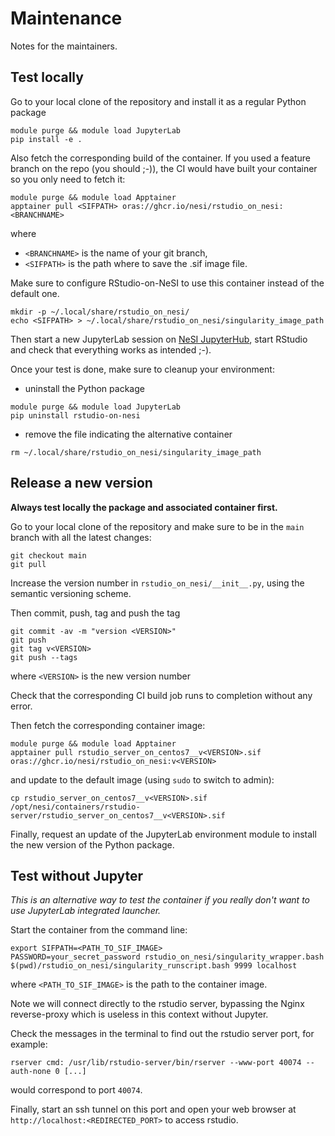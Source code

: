 # Maintenance

Notes for the maintainers.


## Test locally

Go to your local clone of the repository and install it as a regular Python package

```
module purge && module load JupyterLab
pip install -e .
```

Also fetch the corresponding build of the container.
If you used a feature branch on the repo (you should ;-)), the CI would have built your container so you only need to fetch it:

```
module purge && module load Apptainer
apptainer pull <SIFPATH> oras://ghcr.io/nesi/rstudio_on_nesi:<BRANCHNAME>
```

where

- `<BRANCHNAME>` is the name of your git branch,
- `<SIFPATH>` is the path where to save the .sif image file.

Make sure to configure RStudio-on-NeSI to use this container instead of the default one.

```
mkdir -p ~/.local/share/rstudio_on_nesi/
echo <SIFPATH> > ~/.local/share/rstudio_on_nesi/singularity_image_path
```

Then start a new JupyterLab session on [NeSI JupyterHub](https://jupyter.nesi.org.nz), start RStudio and check that everything works as intended ;-).

Once your test is done, make sure to cleanup your environment:

- uninstall the Python package

```
module purge && module load JupyterLab
pip uninstall rstudio-on-nesi
```

- remove the file indicating the alternative container

```
rm ~/.local/share/rstudio_on_nesi/singularity_image_path
```


## Release a new version

**Always test locally the package and associated container first.**

Go to your local clone of the repository and make sure to be in the `main` branch with all the latest changes:

```
git checkout main
git pull
```

Increase the version number in `rstudio_on_nesi/__init__.py`, using the semantic versioning scheme.

Then commit, push, tag and push the tag

```
git commit -av -m "version <VERSION>"
git push
git tag v<VERSION>
git push --tags
```

where `<VERSION>` is the new version number

Check that the corresponding CI build job runs to completion without any error.

Then fetch the corresponding container image:

```
module purge && module load Apptainer
apptainer pull rstudio_server_on_centos7__v<VERSION>.sif oras://ghcr.io/nesi/rstudio_on_nesi:v<VERSION>
```

and update to the default image (using `sudo` to switch to admin):

```
cp rstudio_server_on_centos7__v<VERSION>.sif /opt/nesi/containers/rstudio-server/rstudio_server_on_centos7__v<VERSION>.sif
```

Finally, request an update of the JupyterLab environment module to install the new version of the Python package.


## Test without Jupyter

*This is an alternative way to test the container if you really don't want to use JupyterLab integrated launcher.*

Start the container from the command line:

```
export SIFPATH=<PATH_TO_SIF_IMAGE>
PASSWORD=your_secret_password rstudio_on_nesi/singularity_wrapper.bash $(pwd)/rstudio_on_nesi/singularity_runscript.bash 9999 localhost
```

where `<PATH_TO_SIF_IMAGE>` is the path to the container image.

Note we will connect directly to the rstudio server, bypassing the Nginx reverse-proxy which is useless in this context without Jupyter.

Check the messages in the terminal to find out the rstudio server port, for example:

```
rserver cmd: /usr/lib/rstudio-server/bin/rserver --www-port 40074 --auth-none 0 [...]
```

would correspond to port `40074`.

Finally, start an ssh tunnel on this port and open your web browser at `http://localhost:<REDIRECTED_PORT>` to access rstudio.
